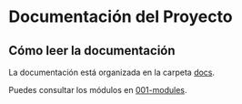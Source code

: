 # Documentación del Proyecto

## Cómo leer la documentación

La documentación está organizada en la carpeta [docs](./docs/).

Puedes consultar los módulos en [001-modules](./docs/001-modules/).


